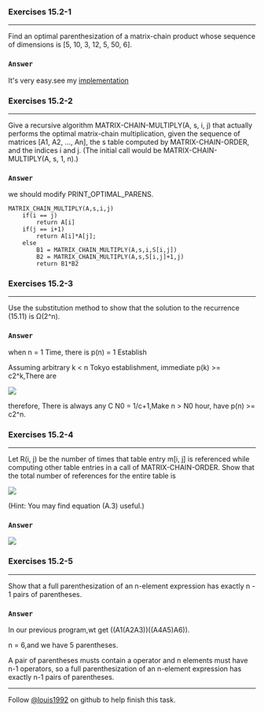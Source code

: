 ### Exercises 15.2-1
***
Find an optimal parenthesization of a matrix-chain product whose sequence of dimensions is [5, 10, 3, 12, 5, 50, 6].

### `Answer`
It's very easy.see my [implementation](./Matrix-chain-multiplication.c)

### Exercises 15.2-2
***
Give a recursive algorithm MATRIX-CHAIN-MULTIPLY(A, s, i, j) that actually performs the optimal matrix-chain multiplication, given the sequence of matrices [A1, A2, ..., An], the s table computed by MATRIX-CHAIN-ORDER, and the indices i and j. (The initial call would be MATRIX-CHAIN-MULTIPLY(A, s, 1, n).)

### `Answer`
we should modify PRINT_OPTIMAL_PARENS.
	
	MATRIX_CHAIN_MULTIPLY(A,s,i,j)
		if(i == j)
			return A[i]
		if(j == i+1)
			return A[i]*A[j];
		else
			B1 = MATRIX_CHAIN_MULTIPLY(A,s,i,S[i,j])
			B2 = MATRIX_CHAIN_MULTIPLY(A,s,S[i,j]+1,j)
			return B1*B2

### Exercises 15.2-3
***
Use the substitution method to show that the solution to the recurrence (15.11) is Ω(2^n).

### `Answer`
when n = 1 Time, there is p(n) = 1 Establish

Assuming arbitrary k < n Tokyo establishment, immediate p(k) >= c2^k,There are

![](http://latex.codecogs.com/gif.latex?p\(n\)%20=%20\\sum_{k=1}^{n-1}p\(k\)p\(n-k\)%20\\ge%20\\sum_{k=1}^{n-1}c2^kc2^{n-k}%20=%20c^2\(n-1\)2^n)
				
therefore, There is always any C N0 = 1/c+1,Make n > N0 hour, have p(n) >= c2^n.

### Exercises 15.2-4
***
Let R(i, j) be the number of times that table entry m[i, j] is referenced while computing other table entries in a call of MATRIX-CHAIN-ORDER. Show that the total number of references for the entire table is

![](http://latex.codecogs.com/gif.latex?\\sum_{i=1}^{n}\\sum_{j=1}^{n}R\(i,j\)=%20\\frac{n^3-n}{3})

(Hint: You may find equation (A.3) useful.)

### `Answer`
![](http://latex.codecogs.com/gif.latex?\\sum_{i=1}^{n}\\sum_{j=1}^{n}R\(i,j\)%20=%20\\sum_{l%20=%202}^{n}\(n-l+1\)\(l-1\)2%20=%202\\sum_{l=1}^{n-1}l\(n-l\)=%20\\frac{n^3-n}{3})
			
### Exercises 15.2-5
***
Show that a full parenthesization of an n-element expression has exactly n - 1 pairs of parentheses.

### `Answer`
In our previous program,wt get ((A1(A2A3))((A4A5)A6)).

n = 6,and we have 5 parentheses.

A pair of parentheses musts contain a operator and n elements must have n-1 operators, so a full parenthesization of an n-element expression has exactly n-1 pairs of parentheses.

***
Follow [@louis1992](https://github.com/gzc) on github to help finish this task.

